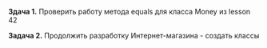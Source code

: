 **Здача 1.** 
Проверить работу метода equals для класса Money из lesson 42

**Задача 2.**
Продолжить разработку Интернет-магазина - создать классы









